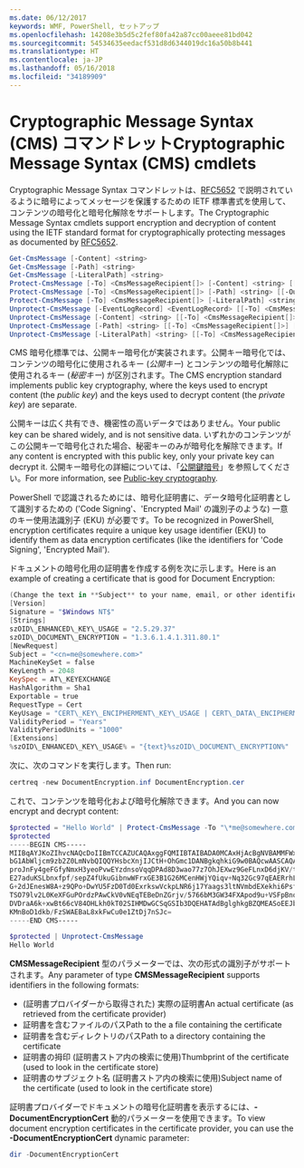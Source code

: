 ```yaml
---
ms.date: 06/12/2017
keywords: WMF, PowerShell, セットアップ
ms.openlocfilehash: 14208e3b5d5c2fef80fa42a87cc00aeee81bd042
ms.sourcegitcommit: 54534635eedacf531d8d6344019dc16a50b8b441
ms.translationtype: HT
ms.contentlocale: ja-JP
ms.lasthandoff: 05/16/2018
ms.locfileid: "34189909"
---
```

# <a name="cryptographic-message-syntax-cms-cmdlets"></a><span data-ttu-id="7cb04-102">Cryptographic Message Syntax (CMS) コマンドレット</span><span class="sxs-lookup"><span data-stu-id="7cb04-102">Cryptographic Message Syntax (CMS) cmdlets</span></span>

<span data-ttu-id="7cb04-103">Cryptographic Message Syntax コマンドレットは、[RFC5652](https://tools.ietf.org/html/rfc5652) で説明されているように暗号によってメッセージを保護するための IETF 標準書式を使用して、コンテンツの暗号化と暗号化解除をサポートします。</span><span class="sxs-lookup"><span data-stu-id="7cb04-103">The Cryptographic Message Syntax cmdlets support encryption and decryption of content using the IETF standard format for cryptographically protecting messages as documented by [RFC5652](https://tools.ietf.org/html/rfc5652).</span></span>

```powershell
Get-CmsMessage [-Content] <string>
Get-CmsMessage [-Path] <string>
Get-CmsMessage [-LiteralPath] <string>
Protect-CmsMessage [-To] <CmsMessageRecipient[]> [-Content] <string> [[-OutFile] <string>]
Protect-CmsMessage [-To] <CmsMessageRecipient[]> [-Path] <string> [[-OutFile] <string>]
Protect-CmsMessage [-To] <CmsMessageRecipient[]> [-LiteralPath] <string> [[-OutFile] <string>]
Unprotect-CmsMessage [-EventLogRecord] <EventLogRecord> [[-To] <CmsMessageRecipient[]>] [-IncludeContext]
Unprotect-CmsMessage [-Content] <string> [[-To] <CmsMessageRecipient[]>] [-IncludeContext]
Unprotect-CmsMessage [-Path] <string> [[-To] <CmsMessageRecipient[]>] [-IncludeContext]
Unprotect-CmsMessage [-LiteralPath] <string> [[-To] <CmsMessageRecipient[]>] [-IncludeContext]
```

<span data-ttu-id="7cb04-104">CMS 暗号化標準では、公開キー暗号化が実装されます。公開キー暗号化では、コンテンツの暗号化に使用されるキー (*公開キー*) とコンテンツの暗号化解除に使用されるキー (*秘密キー*) が区別されます。</span><span class="sxs-lookup"><span data-stu-id="7cb04-104">The CMS encryption standard implements public key cryptography, where the keys used to encrypt content (the *public key*) and the keys used to decrypt content (the *private key*) are separate.</span></span>

<span data-ttu-id="7cb04-105">公開キーは広く共有でき、機密性の高いデータではありません。</span><span class="sxs-lookup"><span data-stu-id="7cb04-105">Your public key can be shared widely, and is not sensitive data.</span></span> <span data-ttu-id="7cb04-106">いずれかのコンテンツがこの公開キーで暗号化された場合、秘密キーのみが暗号化を解除できます。</span><span class="sxs-lookup"><span data-stu-id="7cb04-106">If any content is encrypted with this public key, only your private key can decrypt it.</span></span> <span data-ttu-id="7cb04-107">公開キー暗号化の詳細については、「[公開鍵暗号](https://en.wikipedia.org/wiki/Public-key_cryptography)」を参照してください。</span><span class="sxs-lookup"><span data-stu-id="7cb04-107">For more information, see [Public-key cryptography](https://en.wikipedia.org/wiki/Public-key_cryptography).</span></span>

<span data-ttu-id="7cb04-108">PowerShell で認識されるためには、暗号化証明書に、データ暗号化証明書として識別するための ('Code Signing'、'Encrypted Mail' の識別子のような) 一意のキー使用法識別子 (EKU) が必要です。</span><span class="sxs-lookup"><span data-stu-id="7cb04-108">To be recognized in PowerShell, encryption certificates require a unique key usage identifier (EKU) to identify them as data encryption certificates (like the identifiers for 'Code Signing', 'Encrypted Mail').</span></span>

<span data-ttu-id="7cb04-109">ドキュメントの暗号化用の証明書を作成する例を次に示します。</span><span class="sxs-lookup"><span data-stu-id="7cb04-109">Here is an example of creating a certificate that is good for Document Encryption:</span></span>

```powershell
(Change the text in **Subject** to your name, email, or other identifier), and put in a file (i.e.: DocumentEncryption.inf):
[Version]
Signature = "$Windows NT$"
[Strings]
szOID\_ENHANCED\_KEY\_USAGE = "2.5.29.37"
szOID\_DOCUMENT\_ENCRYPTION = "1.3.6.1.4.1.311.80.1"
[NewRequest]
Subject = "<cn=me@somewhere.com>"
MachineKeySet = false
KeyLength = 2048
KeySpec = AT\_KEYEXCHANGE
HashAlgorithm = Sha1
Exportable = true
RequestType = Cert
KeyUsage = "CERT\_KEY\_ENCIPHERMENT\_KEY\_USAGE | CERT\_DATA\_ENCIPHERMENT\_KEY\_USAGE"
ValidityPeriod = "Years"
ValidityPeriodUnits = "1000"
[Extensions]
%szOID\_ENHANCED\_KEY\_USAGE% = "{text}%szOID\_DOCUMENT\_ENCRYPTION%"
```

<span data-ttu-id="7cb04-110">次に、次のコマンドを実行します。</span><span class="sxs-lookup"><span data-stu-id="7cb04-110">Then run:</span></span>
```powershell
certreq -new DocumentEncryption.inf DocumentEncryption.cer
```

<span data-ttu-id="7cb04-111">これで、コンテンツを暗号化および暗号化解除できます。</span><span class="sxs-lookup"><span data-stu-id="7cb04-111">And you can now encrypt and decrypt content:</span></span>

```powershell
$protected = "Hello World" | Protect-CmsMessage -To "\*me@somewhere.com\*[](mailto:*leeholm@microsoft.com*)"
$protected
-----BEGIN CMS-----
MIIBqAYJKoZIhvcNAQcDoIIBmTCCAZUCAQAxggFQMIIBTAIBADA0MCAxHjAcBgNVBAMMFWxlZWhv
bG1AbWljcm9zb2Z0LmNvbQIQQYHsbcXnjIJCtH+OhGmc1DANBgkqhkiG9w0BAQcwAASCAQAnkFHM
proJnFy4geFGfyNmxH3yeoPvwEYzdnsoVqqDPAd8D3wao77z7OhJEXwz9GeFLnxD6djKV/tF4PxR
E27aduKSLbnxfpf/sepZ4fUkuGibnwWFrxGE3B1G26MCenHWjYQiqv+Nq32Gc97qEAERrhLv6S4R
G+2dJEnesW8A+z9QPo+DwYU5FzD0Td0ExrkswVckpLNR6j17Yaags3ltNVmbdEXekhi6Psf2MLMP
TSO79lv2L0KeXFGuPOrdzPAwCkV0vNEqTEBeDnZGrjv/5766bM3GW34FXApod9u+VSFpBnqVOCBA
DVDraA6k+xwBt66cV84OHLkh0kT02SIHMDwGCSqGSIb3DQEHATAdBglghkgBZQMEASoEEJbJaiRl
KMnBoD1dkb/FzSWAEBaL8xkFwCu0e1ZtDj7nSJc=
-----END CMS-----

$protected | Unprotect-CmsMessage
Hello World
```

<span data-ttu-id="7cb04-112">**CMSMessageRecipient** 型のパラメーターでは、次の形式の識別子がサポートされます。</span><span class="sxs-lookup"><span data-stu-id="7cb04-112">Any parameter of type **CMSMessageRecipient** supports identifiers in the following formats:</span></span>
- <span data-ttu-id="7cb04-113">(証明書プロバイダーから取得された) 実際の証明書</span><span class="sxs-lookup"><span data-stu-id="7cb04-113">An actual certificate (as retrieved from the certificate provider)</span></span>
- <span data-ttu-id="7cb04-114">証明書を含むファイルのパス</span><span class="sxs-lookup"><span data-stu-id="7cb04-114">Path to the a file containing the certificate</span></span>
- <span data-ttu-id="7cb04-115">証明書を含むディレクトリのパス</span><span class="sxs-lookup"><span data-stu-id="7cb04-115">Path to a directory containing the certificate</span></span>
- <span data-ttu-id="7cb04-116">証明書の拇印 (証明書ストア内の検索に使用)</span><span class="sxs-lookup"><span data-stu-id="7cb04-116">Thumbprint of the certificate (used to look in the certificate store)</span></span>
- <span data-ttu-id="7cb04-117">証明書のサブジェクト名 (証明書ストア内の検索に使用)</span><span class="sxs-lookup"><span data-stu-id="7cb04-117">Subject name of the certificate (used to look in the certificate store)</span></span>

<span data-ttu-id="7cb04-118">証明書プロバイダーでドキュメントの暗号化証明書を表示するには、**-DocumentEncryptionCert** 動的パラメーターを使用できます。</span><span class="sxs-lookup"><span data-stu-id="7cb04-118">To view document encryption certificates in the certificate provider, you can use the **-DocumentEncryptionCert** dynamic parameter:</span></span>

```powershell
dir -DocumentEncryptionCert
```
